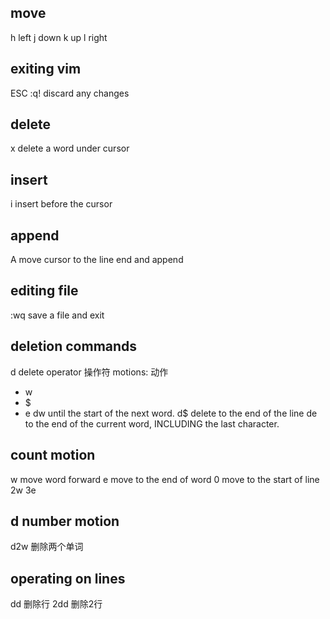 ## move
h left
j down
k up
l right

## exiting vim
ESC
:q! discard any changes

## delete
x delete a word under cursor

## insert
i insert before the cursor

## append
A move cursor to the line end and append

## editing file
:wq save a file and exit

## deletion commands
d delete operator 操作符
  motions: 动作
  - w
  - $
  - e
dw until the start of the next word.
d$ delete to the end of the line
de to the end of the current word, INCLUDING the last character.

## count motion
w move word forward
e move to the end of word
0 move to the start of line
2w
3e

## d number motion
d2w 删除两个单词

## operating on lines
dd 删除行
2dd 删除2行

